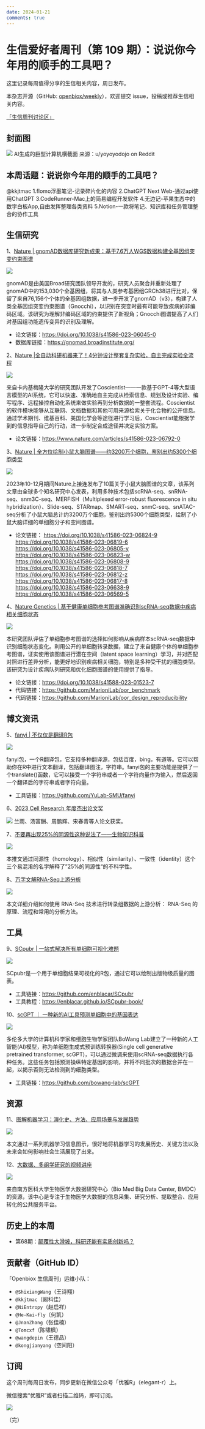 ```yaml
---
date: 2024-01-21
comments: true
---
```

# 生信爱好者周刊（第 109 期）：说说你今年用的顺手的工具吧？

这里记录每周值得分享的生信相关内容，周日发布。

本杂志开源（GitHub: [openbiox/weekly](https://github.com/openbiox/weekly "openbiox/weekly")），欢迎提交 issue，投稿或推荐生信相关内容。

[「生信周刊讨论区」](https://github.com/openbiox/weekly/discussions "「生信周刊讨论区」")

## 封面图

![](https://files.mdnice.com/user/33257/5210f05a-7463-47e3-83f8-e97391fdb416.jpg)
AI生成的巨型计算机横截面
来源：u/yoyoyodojo on Reddit

## 本周话题：说说你今年用的顺手的工具吧？
@kkjtmac 1.flomo浮墨笔记-记录碎片化的内容 2.ChatGPT Next Web-通过api使用ChatGPT 3.CodeRunner-Mac上的简易编程开发软件 4.无边记-苹果生态中的数字白板App,自由发挥整理各类资料 5.Notion-一款将笔记、知识库和任务管理整合的协作工具

## 生信研究
1、[Nature | gnomAD数据库研究新成果：基于7.6万人WGS数据构建全基因组突变约束图谱](https://mp.weixin.qq.com/s/Vgzf5iG1QtimP53c4sXm0Q)

![](https://files.mdnice.com/user/33257/b87babfd-c3f9-4abc-81d0-44f9d0e596e7.png)

gnomAD是由美国Broad研究团队领导开发的，研究人员聚合并重新处理了gnomAD中的153,030个全基因组，将其与人类参考基因组GRCh38进行比对，保留了来自76,156个个体的全基因组数据，进一步开发了gnomAD（v3），构建了人类全基因组突变约束图谱（Gnocchi），以识别在突变时最有可能导致疾病的非编码区域。该研究为理解非编码区域的约束提供了新视角；Gnocchi图谱提高了人们对基因组功能遗传变异的识别及理解。

- 论文链接：https://doi.org/10.1038/s41586-023-06045-0
- 数据库链接：https://gnomad.broadinstitute.org/


2、[Nature |全自动科研机器来了！4分钟设计整套复杂实验，自主完成实验全流程](https://mp.weixin.qq.com/s/UyhUDbWe97KBkiGG8TDipQ)

![](https://files.mdnice.com/user/33257/f758884a-e3be-435f-88a9-5ddb53a9fdb7.png)

来自卡内基梅隆大学的研究团队开发了Coscientist——一款基于GPT-4等大型语言模型的AI系统，它可以快速、准确地自主完成从检索信息、规划及设计实验、编写程序、远程操控自动化系统来做实验再到分析数据的一整套流程。Coscientist的软件模块能够从互联网、文档数据和其他可用来源检索关于化合物的公开信息。通过学术期刊、维基百科、美国化学会等途径进行学习后，Coscientist能根据学到的信息指导自己的行动，进一步制定合成途径并决定实验方案。

- 论文链接：https://www.nature.com/articles/s41586-023-06792-0

3、[Nature |  全方位绘制小鼠大脑图谱——约3200万个细胞，鉴别出约5300个细胞类型](https://mp.weixin.qq.com/s/mJDggM5zqa6V0vTGIwAzGA)

![](https://files.mdnice.com/user/33257/0b85991b-4a46-4612-904b-e4ded659395e.png)

2023年10-12月期间Nature上接连发布了10篇关于小鼠大脑图谱的文章，该系列文章由全球多个知名研究中心发表，利用多种技术包括scRNA-seq、snRNA-seq、snm3C-seq、MERFISH（Multiplexed error-robust fluorescence in situ hybridization）、Slide-seq、STARmap、SMART-seq、snmC-seq、snATAC-seq分析了小鼠大脑总计约3200万个细胞，鉴别出约5300个细胞类型，绘制了小鼠大脑详细的单细胞分子和空间图谱。

- 论文链接：
  https://doi.org/10.1038/s41586-023-06824-9
  https://doi.org/10.1038/s41586-023-06819-6
  https://doi.org/10.1038/s41586-023-06805-y
  https://doi.org/10.1038/s41586-023-06823-w
  https://doi.org/10.1038/s41586-023-06808-9
  https://doi.org/10.1038/s41586-023-06818-7
  https://doi.org/10.1038/s41586-023-06812-z
  https://doi.org/10.1038/s41586-023-06817-8
  https://doi.org/10.1038/s41586-023-06638-9
  https://doi.org/10.1038/s41586-023-06569-5

4、[Nature Genetics | 基于健康单细胞参考图谱准确识别scRNA-seq数据中疾病相关细胞状态](https://mp.weixin.qq.com/s/YrBVnaL13BwVU5at0PEv5g)

![](https://files.mdnice.com/user/33257/c4b55ba1-9809-4bb1-a40d-156f920eab1b.png)

本研究团队评估了单细胞参考图谱的选择如何影响从疾病样本scRNA-seq数据中识别细胞状态变化。利用公开的单细胞转录数据，建立了来自健康个体的单细胞参考图谱，证实使用该图谱进行潜在空间（latent space learning）学习，并对匹配对照进行差异分析，能更好地识别疾病相关细胞，特别是多种受干扰的细胞类型。该研究为设计疾病队列研究和优化细胞图谱的使用提供了指导。

- 论文链接：https://doi.org/10.1038/s41588-023-01523-7
- 代码链接：https://github.com/MarioniLab/oor_benchmark
- 代码链接：https://github.com/MarioniLab/oor_design_reproducibility

## 博文资讯
5、[fanyi | 不仅仅是翻译R包](https://mp.weixin.qq.com/s/E2jBPKs083bKJFX3gitjNg)

![](https://files.mdnice.com/user/33257/28760f4f-e73b-4ca9-80bc-25e2444c2cf1.png)

fanyi包，一个R翻译包，它支持多种翻译源，包括百度，bing，有道等。它可以帮助你在R中进行文本翻译，包括翻译图注，字符串。fanyi包的主要功能是提供了一个translate()函数，它可以接受一个字符串或者一个字符向量作为输入，然后返回一个翻译后的字符串或者字符向量。

- 工具链接：https://github.com/YuLab-SMU/fanyi

6、[2023 Cell Research 年度杰出论文奖](https://mp.weixin.qq.com/s/l8ZQMWCE7vqcz1PIo40Agg)

![](https://files.mdnice.com/user/33257/def8c4b1-ad77-45ff-a2db-37ee3b852caf.png)
兰雨、汤富酬、周鹏辉、宋春青等人论文获奖。

7、[不要再出现25%的同源性这种说法了——生物知识科普](https://mp.weixin.qq.com/s/RAMtITbYNT8TE0_EJzFx7w)

![](https://files.mdnice.com/user/33257/f471b2ca-a0b1-4ee2-8714-01c282f86702.png)

本推文通过同源性（homology）、相似性（similarity）、一致性（identity）这个三个易混淆的名字解释了”25%的同源性“的不科学性。

8、[万字文解RNA-Seq上游分析  ](https://mp.weixin.qq.com/s/ri8AMPiU-E6wh3ugvL0h8g)

![](https://files.mdnice.com/user/33257/8f55267d-b0f6-4dec-8c3d-8c02b08f4ee9.png)

本文详细介绍如何使用 RNA-Seq 技术进行转录组数据的上游分析： RNA-Seq 的原理、流程和常用的分析方法。
## 工具
9、[SCpubr | 一站式解决所有单细胞可视化难题](https://mp.weixin.qq.com/s/oIFTPfmNbBAhb23eUcI9Tw)

![](https://files.mdnice.com/user/33257/290375c1-6dc4-4738-a7db-c3cb717068d0.png)

SCpubr是一个用于单细胞结果可视化的R包，通过它可以绘制出版物级质量的图表。

- 工具链接：https://github.com/enblacar/SCpubr
- 工具教程：https://enblacar.github.io/SCpubr-book/

10、[scGPT ｜ 一种新的AI工具预测单细胞中的基因表达](https://mp.weixin.qq.com/s/pQffb0YEd4D2cm19SRRW_A)

![](https://files.mdnice.com/user/33257/8d835f24-41c2-40c7-b7cd-684a84cb6e22.png)

多伦多大学的计算机科学家和细胞生物学家团队BoWang Lab建立了一种新的人工智能(AI)模型，称为单细胞生成式预训练转换器(Single cell generative pretrained transformer, scGPT)，可以通过微调来使用scRNA-seq数据执行各种任务。这些任务包括预测操纵特定基因的影响，并将不同批次的数据合并在一起，以揭示否则无法检测到的细胞类型。

- 工具链接：https://github.com/bowang-lab/scGPT
## 资源

11、[图解机器学习：演化史、方法、应用场景与发展趋势](https://mp.weixin.qq.com/s/QEnDbT-QKFoGFebmtKor6A)

![](https://files.mdnice.com/user/33257/cd85bf6e-d4c9-4b03-86e7-eb3e0b7915b6.png)

本文通过一系列机器学习信息图示，很好地将机器学习的发展历史、关键方法以及未来会如何影响社会生活展现了出来。


12、[大数据、多组学研究的视频讲座](https://www.biosino.org/bmdc/training "大数据、多组学研究的视频讲座")

![](https://files.mdnice.com/user/33257/415014c2-5fe6-479c-a9b7-c82f7b2eae4e.png)

来自南方医科大学生物医学大数据研究中心（Bio Med Big Data Center, BMDC）的资源，该中心是专注于生物医学大数据的信息采集、研究分析、提取整合、应用转化的公共服务平台。
## 历史上的本周

- 第68期：[颠覆性大滑坡，科研还能有实质创新吗？](https://mp.weixin.qq.com/s/qt9--fc3c_bEThXtT6gtyA)

## 贡献者（GitHub ID）

「Openbiox 生信周刊」运维小队：

- `@ShixiangWang`（王诗翔）
- `@kkjtmac`（阚科佳）
- `@NiEntropy`（赵启祥）
- `@He-Kai-fly`（何凯）
- `@JnanZhang`（张佳楠）
- `@Tomcxf`（陈啸枫）
- `@wangdepin`（王德品）
- `@kongjianyang`（空间阳）

## 订阅

这个周刊每周日发布，同步更新在微信公众号「优雅R」（elegant-r）上。

微信搜索“优雅R”或者扫描二维码，即可订阅。

![](https://cdn.nlark.com/yuque/0/2022/png/471931/1648306398708-897e7ad4-6008-40f8-9200-ddee834b09a7.png)

（完）

